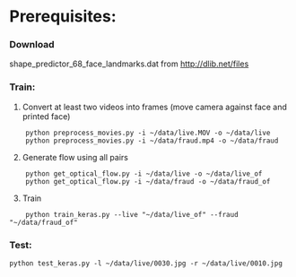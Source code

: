 # Prerequisites:

### Download 

shape_predictor_68_face_landmarks.dat from http://dlib.net/files

### Train:

1. Convert at least two videos into frames (move camera against face and printed face)

```shell
	python preprocess_movies.py -i ~/data/live.MOV -o ~/data/live 
	python preprocess_movies.py -i ~/data/fraud.mp4 -o ~/data/fraud
```

2. Generate flow using all pairs

```shell
	python get_optical_flow.py -i ~/data/live -o ~/data/live_of
	python get_optical_flow.py -i ~/data/fraud -o ~/data/fraud_of
```

3. Train 

```shell
	python train_keras.py --live "~/data/live_of" --fraud "~/data/fraud_of"
```

### Test:

```shell
python test_keras.py -l ~/data/live/0030.jpg -r ~/data/live/0010.jpg
```